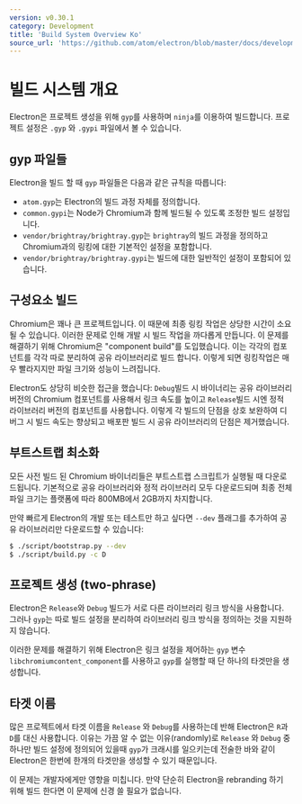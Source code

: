```yaml
---
version: v0.30.1
category: Development
title: 'Build System Overview Ko'
source_url: 'https://github.com/atom/electron/blob/master/docs/development/build-system-overview-ko.md'
---
```


# 빌드 시스템 개요

Electron은 프로젝트 생성을 위해 `gyp`를 사용하며 `ninja`를 이용하여 빌드합니다.
프로젝트 설정은 `.gyp` 와 `.gypi` 파일에서 볼 수 있습니다.

## gyp 파일들

Electron을 빌드 할 때 `gyp` 파일들은 다음과 같은 규칙을 따릅니다:

* `atom.gyp`는 Electron의 빌드 과정 자체를 정의합니다.
* `common.gypi`는 Node가 Chromium과 함께 빌드될 수 있도록 조정한 빌드 설정입니다.
* `vendor/brightray/brightray.gyp`는 `brightray`의 빌드 과정을 정의하고 Chromium과의 링킹에 대한 기본적인 설정을 포함합니다.
* `vendor/brightray/brightray.gypi`는 빌드에 대한 일반적인 설정이 포함되어 있습니다.

## 구성요소 빌드

Chromium은 꽤나 큰 프로젝트입니다. 이 때문에 최종 링킹 작업은 상당한 시간이 소요될 수 있습니다.
이러한 문제로 인해 개발 시 빌드 작업을 까다롭게 만듭니다. 이 문제를 해결하기 위해 Chromium은 "component build"를 도입했습니다.
이는 각각의 컴포넌트를 각각 따로 분리하여 공유 라이브러리로 빌드 합니다. 이렇게 되면 링킹작업은 매우 빨라지지만 파일 크기와 성능이 느려집니다.

Electron도 상당히 비슷한 접근을 했습니다:
`Debug`빌드 시 바이너리는 공유 라이브러리 버전의 Chromium 컴포넌트를 사용해서 링크 속도를 높이고
`Release`빌드 시엔 정적 라이브러리 버전의 컴포넌트를 사용합니다.
이렇게 각 빌드의 단점을 상호 보완하여 디버그 시 빌드 속도는 향상되고 배포판 빌드 시 공유 라이브러리의 단점은 제거했습니다.

## 부트스트랩 최소화

모든 사전 빌드 된 Chromium 바이너리들은 부트스트랩 스크립트가 실행될 때 다운로드됩니다.
기본적으로 공유 라이브러리와 정적 라이브러리 모두 다운로드되며 최종 전체 파일 크기는 플랫폼에 따라 800MB에서 2GB까지 차지합니다.

만약 빠르게 Electron의 개발 또는 테스트만 하고 싶다면 `--dev` 플래그를 추가하여 공유 라이브러리만 다운로드할 수 있습니다:

```bash
$ ./script/bootstrap.py --dev
$ ./script/build.py -c D
```

## 프로젝트 생성 (two-phrase)

Electron은 `Release`와 `Debug` 빌드가 서로 다른 라이브러리 링크 방식을 사용합니다.
그러나 `gyp`는 따로 빌드 설정을 분리하여 라이브러리 링크 방식을 정의하는 것을 지원하지 않습니다.

이러한 문제를 해결하기 위해 Electron은 링크 설정을 제어하는 `gyp` 변수 `libchromiumcontent_component`를 사용하고 `gyp`를 실행할 때 단 하나의 타겟만을 생성합니다.

## 타겟 이름

많은 프로젝트에서 타겟 이름을 `Release` 와 `Debug`를 사용하는데 반해 Electron은 `R`과 `D`를 대신 사용합니다.
이유는 가끔 알 수 없는 이유(randomly)로 `Release` 와 `Debug` 중 하나만 빌드 설정에 정의되어 있을때 `gyp`가 크래시를 일으키는데
전술한 바와 같이 Electron은 한번에 한개의 타겟만을 생성할 수 있기 때문입니다.

이 문제는 개발자에게만 영향을 미칩니다. 만약 단순히 Electron을 rebranding 하기 위해 빌드 한다면 이 문제에 신경 쓸 필요가 없습니다.
